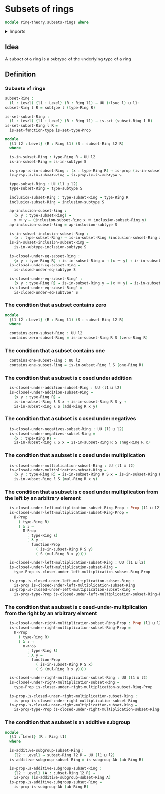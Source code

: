 # Subsets of rings

```agda
module ring-theory.subsets-rings where
```

<details><summary>Imports</summary>

```agda
open import foundation.identity-types
open import foundation.propositional-extensionality
open import foundation.propositions
open import foundation.sets
open import foundation.subtypes
open import foundation.universe-levels

open import group-theory.subgroups-abelian-groups

open import ring-theory.rings
```

</details>

## Idea

A subset of a ring is a subtype of the underlying type of a ring

## Definition

### Subsets of rings

```agda
subset-Ring :
  (l : Level) {l1 : Level} (R : Ring l1) → UU ((lsuc l) ⊔ l1)
subset-Ring l R = subtype l (type-Ring R)

is-set-subset-Ring :
  (l : Level) {l1 : Level} (R : Ring l1) → is-set (subset-Ring l R)
is-set-subset-Ring l R =
  is-set-function-type is-set-type-Prop

module _
  {l1 l2 : Level} (R : Ring l1) (S : subset-Ring l2 R)
  where

  is-in-subset-Ring : type-Ring R → UU l2
  is-in-subset-Ring = is-in-subtype S

  is-prop-is-in-subset-Ring : (x : type-Ring R) → is-prop (is-in-subset-Ring x)
  is-prop-is-in-subset-Ring = is-prop-is-in-subtype S

  type-subset-Ring : UU (l1 ⊔ l2)
  type-subset-Ring = type-subtype S

  inclusion-subset-Ring : type-subset-Ring → type-Ring R
  inclusion-subset-Ring = inclusion-subtype S

  ap-inclusion-subset-Ring :
    (x y : type-subset-Ring) →
    x ＝ y → (inclusion-subset-Ring x ＝ inclusion-subset-Ring y)
  ap-inclusion-subset-Ring = ap-inclusion-subtype S

  is-in-subset-inclusion-subset-Ring :
    (x : type-subset-Ring) → is-in-subset-Ring (inclusion-subset-Ring x)
  is-in-subset-inclusion-subset-Ring =
    is-in-subtype-inclusion-subtype S

  is-closed-under-eq-subset-Ring :
    {x y : type-Ring R} → is-in-subset-Ring x → (x ＝ y) → is-in-subset-Ring y
  is-closed-under-eq-subset-Ring =
    is-closed-under-eq-subtype S

  is-closed-under-eq-subset-Ring' :
    {x y : type-Ring R} → is-in-subset-Ring y → (x ＝ y) → is-in-subset-Ring x
  is-closed-under-eq-subset-Ring' =
    is-closed-under-eq-subtype' S
```

### The condition that a subset contains zero

```agda
module _
  {l1 l2 : Level} (R : Ring l1) (S : subset-Ring l2 R)
  where

  contains-zero-subset-Ring : UU l2
  contains-zero-subset-Ring = is-in-subset-Ring R S (zero-Ring R)
```

### The condition that a subset contains one

```agda
  contains-one-subset-Ring : UU l2
  contains-one-subset-Ring = is-in-subset-Ring R S (one-Ring R)
```

### The condition that a subset is closed under addition

```agda
  is-closed-under-addition-subset-Ring : UU (l1 ⊔ l2)
  is-closed-under-addition-subset-Ring =
    {x y : type-Ring R} →
    is-in-subset-Ring R S x → is-in-subset-Ring R S y →
    is-in-subset-Ring R S (add-Ring R x y)
```

### The condition that a subset is closed under negatives

```agda
  is-closed-under-negatives-subset-Ring : UU (l1 ⊔ l2)
  is-closed-under-negatives-subset-Ring =
    {x : type-Ring R} →
    is-in-subset-Ring R S x → is-in-subset-Ring R S (neg-Ring R x)
```

### The condition that a subset is closed under multiplication

```agda
  is-closed-under-multiplication-subset-Ring : UU (l1 ⊔ l2)
  is-closed-under-multiplication-subset-Ring =
    (x y : type-Ring R) → is-in-subset-Ring R S x → is-in-subset-Ring R S y →
    is-in-subset-Ring R S (mul-Ring R x y)
```

### The condition that a subset is closed under multiplication from the left by an arbitrary element

```agda
  is-closed-under-left-multiplication-subset-Ring-Prop : Prop (l1 ⊔ l2)
  is-closed-under-left-multiplication-subset-Ring-Prop =
    Π-Prop
      ( type-Ring R)
      ( λ x →
        Π-Prop
          ( type-Ring R)
          ( λ y →
            function-Prop
              ( is-in-subset-Ring R S y)
              ( S (mul-Ring R x y))))

  is-closed-under-left-multiplication-subset-Ring : UU (l1 ⊔ l2)
  is-closed-under-left-multiplication-subset-Ring =
    type-Prop is-closed-under-left-multiplication-subset-Ring-Prop

  is-prop-is-closed-under-left-multiplication-subset-Ring :
    is-prop is-closed-under-left-multiplication-subset-Ring
  is-prop-is-closed-under-left-multiplication-subset-Ring =
    is-prop-type-Prop is-closed-under-left-multiplication-subset-Ring-Prop
```

### The condition that a subset is closed-under-multiplication from the right by an arbitrary element

```agda
  is-closed-under-right-multiplication-subset-Ring-Prop : Prop (l1 ⊔ l2)
  is-closed-under-right-multiplication-subset-Ring-Prop =
    Π-Prop
      ( type-Ring R)
      ( λ x →
        Π-Prop
          ( type-Ring R)
          ( λ y →
            function-Prop
              ( is-in-subset-Ring R S x)
              ( S (mul-Ring R x y))))

  is-closed-under-right-multiplication-subset-Ring : UU (l1 ⊔ l2)
  is-closed-under-right-multiplication-subset-Ring =
    type-Prop is-closed-under-right-multiplication-subset-Ring-Prop

  is-prop-is-closed-under-right-multiplication-subset-Ring :
    is-prop is-closed-under-right-multiplication-subset-Ring
  is-prop-is-closed-under-right-multiplication-subset-Ring =
    is-prop-type-Prop is-closed-under-right-multiplication-subset-Ring-Prop
```

### The condition that a subset is an additive subgroup

```agda
module _
  {l1 : Level} (R : Ring l1)
  where

  is-additive-subgroup-subset-Ring :
    {l2 : Level} → subset-Ring l2 R → UU (l1 ⊔ l2)
  is-additive-subgroup-subset-Ring = is-subgroup-Ab (ab-Ring R)

  is-prop-is-additive-subgroup-subset-Ring :
    {l2 : Level} (A : subset-Ring l2 R) →
    is-prop (is-additive-subgroup-subset-Ring A)
  is-prop-is-additive-subgroup-subset-Ring =
    is-prop-is-subgroup-Ab (ab-Ring R)
```
